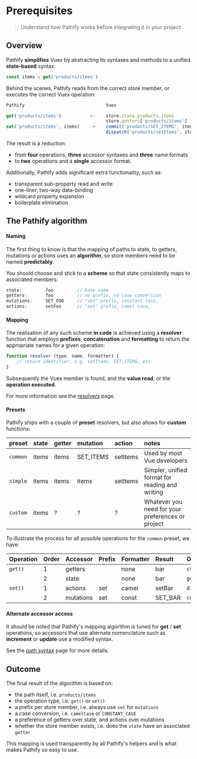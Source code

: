 # Prerequisites

> Understand how Pathify works before integrating it in your project

## Overview

Pathify **simplifies** Vuex by abstracting its syntaxes and methods to a unified **state-based** syntax:

```js
const items = get('products/items')
```

Behind the scenes, Pathify reads from the correct store member, or executes the correct Vuex operation:

```js
Pathify                               Vuex

get('products/items')           <-    store.state.products.items
                                      store.getters['products/items']
set('products/items', items)    ->    commit('products/SET_ITEMS', items)
                                      dispatch('products/setItems', items)
```

The result is a reduction:
 
- from **four** operations, **three** accessor syntaxes and **three** name formats
- to **two** operations and a **single** accessor format.


Additionally, Pathify adds significant extra functionality, such as:

- transparent sub-property read and write
- one-liner, two-way data-binding
- wildcard property expansion
- boilerplate elimination

## The Pathify algorithm

#### Naming

The first thing to know is that the mapping of paths to state, to getters, mutations or actions uses an **algorithm**, so store members need to be named **predictably**. 

You should choose and stick to a **scheme** so that state consistently maps to associated members:

```js
state:         foo         // base name
getters:       foo         // no prefix, no case conversion
mutations:     SET_FOO     // "set" prefix, constant case, 
actions:       setFoo      // "set" prefix, camel case, 
``` 


#### Mapping

The realisation of any such scheme **in code** is achieved using a **resolver** function that employs **prefixes**, **concatenation** and **formatting** to return the appropriate names for a given operation:

```js
function resolver (type, name, formatter) {
    // return identifier, e.g. setItems, SET_ITEMS, etc
}
```

Subsequently the Vuex member is found, and the **value read**, or the **operation executed**.

For more information see the  [resolvers](/guide/resolvers.md) page.

#### Presets

Pathify ships with a couple of **preset** resolvers, but also allows for **custom** functions:

preset|state|getter|mutation|action|notes
:---|:---|:---|:---|:---|:---
`common`|items|items|SET_ITEMS|setItems|Used by most Vue developers
`simple`|items|items|items|setItems|Simpler, unified format for reading and writing
`custom`|items|?|?|?|Whatever you need for your preferences or project

To illustrate the process for all possible operations for the `common` preset, we have:

| Operation | Order | Accessor | Prefix | Formatter | Result | Outcome
| :-- | :-- | :-- | :-- | :-- | :-- | :-- |
| `get()` | 1 | getters |  | none | bar | `state.foo.bar`
|   | 2 | state |  | none | bar | `getters['foo/bar']`
| `set()` | 1 | actions | set | camel | setBar | `dispatch('foo/setBar')`
|   | 2 | mutations | set | const | SET_BAR | `commit('foo/SET_BAR')`

#### Alternate accessor access

It should be noted that Pathify's mapping algorithm is tuned for **get** / **set** operations, so accessors that use alternate nomenclature such as **increment** or **update** use a modified syntax.

See the [path syntax](/api/paths.md) page for more details.

## Outcome

The final result of the algorithm is based on:

- the path itself, i.e. `products/items`
- the operation type, i.e. `get()` or `set()`
- a prefix per store member, i.e. always use `set` for `mutations`
- a case conversion, i.e. `camelCase` or `CONSTANT_CASE`
- a preference of getters over state, and actions over mutations
- whether the store member exists, i.e. does the `state` have an associated `getter` 

This mapping is used transparently by all Pathify's helpers and is what makes Pathify so easy to use.

